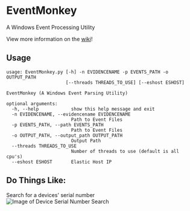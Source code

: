 # EventMonkey
A Windows Event Processing Utility

View more information on the [wiki](https://github.com/devgc/EventMonkey/wiki)!
## Usage

```
usage: EventMonkey.py [-h] -n EVIDENCENAME -p EVENTS_PATH -o OUTPUT_PATH
                      [--threads THREADS_TO_USE] [--eshost ESHOST]

EventMonkey (A Windows Event Parsing Utility)

optional arguments:
  -h, --help            show this help message and exit
  -n EVIDENCENAME, --evidencename EVIDENCENAME
                        Path to Event Files
  -p EVENTS_PATH, --path EVENTS_PATH
                        Path to Event Files
  -o OUTPUT_PATH, --output_path OUTPUT_PATH
                        Output Path
  --threads THREADS_TO_USE
                        Number of threads to use (default is all cpu's)
  --eshost ESHOST       Elastic Host IP
```

## Do Things Like:
Search for a devices' serial number
![Image of Device Serial Number Search](https://github.com/devgc/EventMonkey/blob/master/examples/SearchDeviceSerial.png)